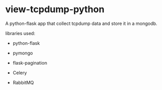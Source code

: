 # view-tcpdump-python
A python-flask app that collect tcpdump data and store it in a mongodb.

libraries used:

  - python-flask

  - pymongo

  - flask-pagination

  - Celery

  - RabbitMQ
